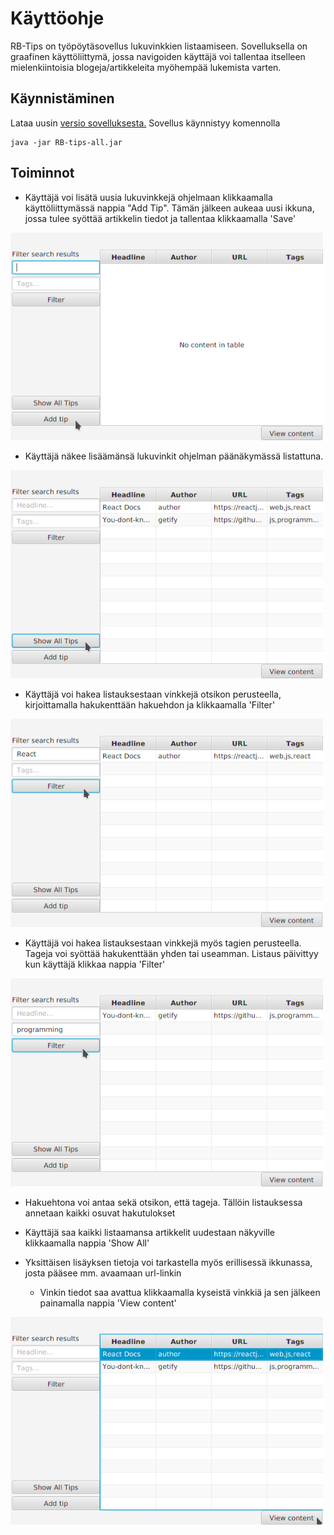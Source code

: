 # Käyttöohje

RB-Tips on työpöytäsovellus lukuvinkkien listaamiseen. Sovelluksella on graafinen käyttöliittymä, jossa navigoiden käyttäjä voi tallentaa itselleen mielenkiintoisia blogeja/artikkeleita myöhempää lukemista varten. 

## Käynnistäminen

Lataa uusin [versio sovelluksesta.](https://github.com/Hiipivahalko/RB-tips/releases/tag/v1.3)
Sovellus käynnistyy komennolla 
```
java -jar RB-tips-all.jar
```

## Toiminnot

* Käyttäjä voi lisätä uusia lukuvinkkejä ohjelmaan klikkaamalla käyttöliittymässä nappia "Add Tip". Tämän jälkeen aukeaa uusi ikkuna, jossa tulee syöttää artikkelin tiedot ja tallentaa klikkaamalla 'Save'

<img src="https://raw.githubusercontent.com/Hiipivahalko/RB-tips/sprint3/documentation/images/rb-tips-manual1.png" width=500 />

* Käyttäjä näkee lisäämänsä lukuvinkit ohjelman päänäkymässä listattuna.

<img src="https://raw.githubusercontent.com/Hiipivahalko/RB-tips/sprint3/documentation/images/rb-tips-manual2.png" width=500 />

* Käyttäjä voi hakea listauksestaan vinkkejä otsikon perusteella, kirjoittamalla hakukenttään hakuehdon ja klikkaamalla 'Filter'

<img src="https://raw.githubusercontent.com/Hiipivahalko/RB-tips/sprint3/documentation/images/rb-tips-manual4.png" width=500 />

* Käyttäjä voi hakea listauksestaan vinkkejä myös tagien perusteella. Tageja voi syöttää hakukenttään yhden tai useamman. Listaus päivittyy kun käyttäjä klikkaa nappia 'Filter'

<img src="https://raw.githubusercontent.com/Hiipivahalko/RB-tips/sprint3/documentation/images/rb-tips-manual3.png" width=500 />

* Hakuehtona voi antaa sekä otsikon, että tageja. Tällöin listauksessa annetaan kaikki osuvat hakutulokset

* Käyttäjä saa kaikki listaamansa artikkelit uudestaan näkyville klikkaamalla nappia 'Show All'

* Yksittäisen lisäyksen tietoja voi tarkastella myös erillisessä ikkunassa, josta pääsee mm. avaamaan url-linkin 
  * Vinkin tiedot saa avattua klikkaamalla kyseistä vinkkiä ja sen jälkeen painamalla nappia 'View content'

<img src="https://raw.githubusercontent.com/Hiipivahalko/RB-tips/sprint3/documentation/images/rb-tips-manual-5.png" width=500 />
